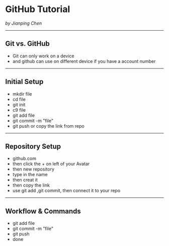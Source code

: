 # GitHub Tutorial

_by Jianping Chen_

---
## Git vs. GitHub

* Git can only work on a device
* and github can use on different device if you have a account number

---
## Initial Setup

* mkdir file
* cd file 
* git init 
* c9 file
* git add file
* git commit -m "file"
* git push or copy the link from repo
---
## Repository Setup

* github.com
* then click the + on left of your Avatar
* then new repository
* type in the name
* then creat it 
* then copy the link 
* use git add ,git commit, then connect it to your repo


---
## Workflow & Commands
* git add file
* git commit -m "file"
* git push 
* done